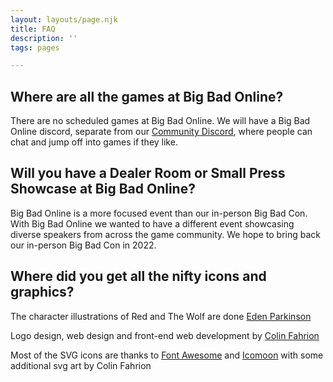 ```yaml
---
layout: layouts/page.njk
title: FAQ
description: ''
tags: pages

---
```

## Where are all the games at Big Bad Online?

There are no scheduled games at Big Bad Online. We will have a Big Bad Online discord, separate from our [Community Discord](/community-discord), where people can chat and jump off into games if they like.

## Will you have a Dealer Room or Small Press Showcase at Big Bad Online?

Big Bad Online is a more focused event than our in-person Big Bad Con. With Big Bad Online we wanted to have a different event showcasing diverse speakers from across the game community. We hope to bring back our in-person Big Bad Con in 2022.

## Where did you get all the nifty icons and graphics?

The character illustrations of Red and The Wolf are done [Eden Parkinson](https://www.eden-eventide.art/)

Logo design, web design and front-end web development by [Colin Fahrion](http://www.twitter.com/colinaut)

Most of the SVG icons are thanks to [Font Awesome](https://fontawesome.com/license) and [Icomoon](https://icomoon.io) with some additional svg art by Colin Fahrion
